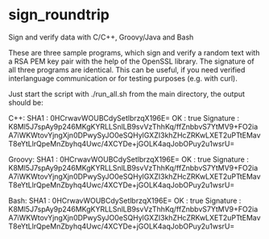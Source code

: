 sign_roundtrip
==============

Sign and verify data with C/C++, Groovy/Java and Bash

These are three sample programs, which sign and verify a random text with a RSA PEM key pair with the 
help of the OpenSSL library. The signature of all three programs are identical. 
This can be useful, if you need verified interlanguage communication or for testing purposes (e.g. with 
curl).

Just start the script with ./run_all.sh from the main directory, the output should be:

C++: 
SHA1      : 0HCrwavWOUBCdySetlbrzqX196E=
OK        : true
Signature : K8Ml5J7spAy9p246MKgKYRLLSnlLB9svVzThhKq/ffZnbbvS7YtMV9+FO2iaA7iWKWtovYjngXjn0DPwySyJO0eSQHylGXZI3khZHcZRKwLXET2uPTtEMavT8eYtLlrQpeMnZbyhq4Uwc/4XCYDe+jGOLK4aqJobOPuy2u1wsrU=

Groovy: 
SHA1      : 0HCrwavWOUBCdySetlbrzqX196E=
OK        : true
Signature : K8Ml5J7spAy9p246MKgKYRLLSnlLB9svVzThhKq/ffZnbbvS7YtMV9+FO2iaA7iWKWtovYjngXjn0DPwySyJO0eSQHylGXZI3khZHcZRKwLXET2uPTtEMavT8eYtLlrQpeMnZbyhq4Uwc/4XCYDe+jGOLK4aqJobOPuy2u1wsrU=

Bash: 
SHA1      : 0HCrwavWOUBCdySetlbrzqX196E=
OK        : true
Signature : K8Ml5J7spAy9p246MKgKYRLLSnlLB9svVzThhKq/ffZnbbvS7YtMV9+FO2iaA7iWKWtovYjngXjn0DPwySyJO0eSQHylGXZI3khZHcZRKwLXET2uPTtEMavT8eYtLlrQpeMnZbyhq4Uwc/4XCYDe+jGOLK4aqJobOPuy2u1wsrU=
